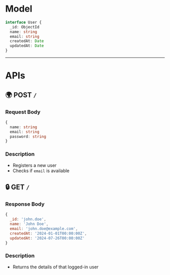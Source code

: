 
# Model

```ts
interface User {
  _id: ObjectId
  name: string
  email: string
  createdAt: Date
  updatedAt: Date
}
```

---

# APIs

## 🌍 POST `/`

### Request Body

```ts
{
  name: string
  email: string
  password: string
}
```

### Description

- Registers a new user
- Checks if `email` is available

## 🔒 GET `/`

### Response Body

```js
{
  _id: 'john.doe',
  name: 'John Doe',
  email: 'john.doe@example.com',
  createdAt: '2024-01-01T00:00:00Z',
  updatedAt: '2024-07-26T00:00:00Z'
}
```

### Description

- Returns the details of that logged-in user
